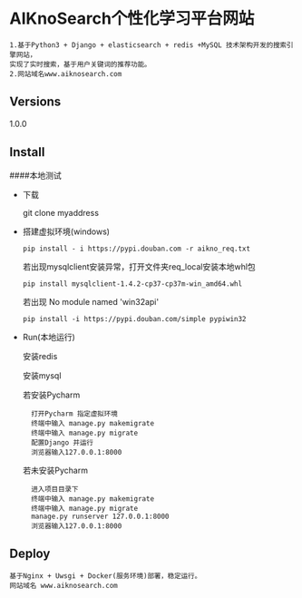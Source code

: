 AIKnoSearch个性化学习平台网站
========================
    1.基于Python3 + Django + elasticsearch + redis +MySQL 技术架构开发的搜索引擎网站，
    实现了实时搜索，基于用户关键词的推荐功能。
    2.网站域名www.aiknosearch.com

Versions
--------
1.0.0

Install
-------
####本地测试
* 下载

    git clone myaddress
    
* 搭建虚拟环境(windows) 
    ```
    pip install - i https://pypi.douban.com -r aikno_req.txt
    ```
    若出现mysqlclient安装异常，打开文件夹req_local安装本地whl包
    ```
    pip install mysqlclient-1.4.2-cp37-cp37m-win_amd64.whl
    ```
    若出现 No module named 'win32api'
    ```
    pip install -i https://pypi.douban.com/simple pypiwin32    
    ```
    
        
* Run(本地运行)

    安装redis 
        
    安装mysql      
        
    若安装Pycharm

        打开Pycharm 指定虚拟环境
        终端中输入 manage.py makemigrate
        终端中输入 manage.py migrate 
        配置Django 并运行
        浏览器输入127.0.0.1:8000
        
    若未安装Pycharm
    
        进入项目目录下
        终端中输入 manage.py makemigrate
        终端中输入 manage.py migrate
        manage.py runserver 127.0.0.1:8000
        浏览器输入127.0.0.1:8000
    

 

    


Deploy
-----
    基于Nginx + Uwsgi + Docker(服务环境)部署，稳定运行。
    网站域名 www.aiknosearch.com
    
     

